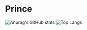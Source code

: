 # Prince
![Anurag's GitHub stats](https://github-readme-stats.vercel.app/api?username=PrinceNwaonicha)
![Top Langs](https://github-readme-stats.vercel.app/api/top-langs/?username=anuraghazra)
